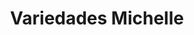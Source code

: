 ---
title: "Variedades Michelle"
url: /san-pedro-sula/variedades-michelle/
shop: tienda de variedades
---